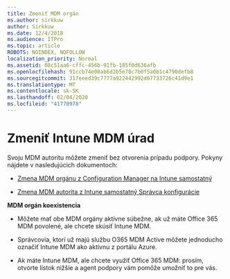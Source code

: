 ```yaml
---
title: Zmeniť MDM orgán
ms.author: sirkkuw
author: Sirkkuw
ms.date: 12/4/2018
ms.audience: ITPro
ms.topic: article
ROBOTS: NOINDEX, NOFOLLOW
localization_priority: Normal
ms.assetid: 08c51aa6-cffc-456b-91fb-185f0d636afb
ms.openlocfilehash: 91ccb74e00ab6d2b5e78c7b0f5a0b1c4790defb8
ms.sourcegitcommit: 317eeed39c7777a922442992d67733726c41d9e1
ms.translationtype: MT
ms.contentlocale: sk-SK
ms.lasthandoff: 02/04/2020
ms.locfileid: "41770978"
---
```

# <a name="change-intune-mdm-authority"></a>Zmeniť Intune MDM úrad

Svoju MDM autoritu môžete zmeniť bez otvorenia prípadu podpory. Pokyny nájdete v nasledujúcich dokumentoch:
  
- [Zmena MDM orgánu z Configuration Manager na Intune samostatný](https://docs.microsoft.com/configmgr/mdm/deploy-use/migrate-change-mdm-authority)
    
- [Zmena MDM autorita z Intune samostatný Správca konfigurácie](https://docs.microsoft.com/configmgr/mdm/deploy-use/change-mdm-authority)
    
 **MDM orgán koexistencia**
  
- Môžete mať obe MDM orgány aktívne súbežne, ak už máte Office 365 MDM povolené, ale chcete skúsiť Intune MDM.
    
- Správcovia, ktorí už majú službu O365 MDM Active môžete jednoducho označiť Intune MDM ako aktívnu z portálu Azure.
    
- Ak máte Intune MDM, ale chcete využiť Office 365 MDM: prosím, otvorte lístok nižšie a agent podpory vám pomôže umožniť to pre vás.
    

